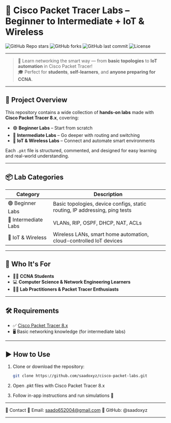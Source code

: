 # 🚀 Cisco Packet Tracer Labs – Beginner to Intermediate + IoT & Wireless

![GitHub Repo stars](https://img.shields.io/github/stars/saadoxyz/Configuration-of-basic-ciso-tasks?style=for-the-badge)
![GitHub forks](https://img.shields.io/github/forks/saadoxyz/Configuration-of-basic-ciso-tasks?style=for-the-badge)
![GitHub last commit](https://img.shields.io/github/last-commit/saadoxyz/Configuration-of-basic-ciso-tasks?style=for-the-badge)
![License](https://img.shields.io/github/license/saadoxyz/Configuration-of-basic-ciso-tasks?style=for-the-badge)

---

> 📡 Learn networking the smart way — from **basic topologies** to **IoT automation** in Cisco Packet Tracer!  
> 🎓 Perfect for **students**, **self-learners**, and **anyone preparing for CCNA**.

---

## 🧠 Project Overview

This repository contains a wide collection of **hands-on labs** made with **Cisco Packet Tracer 8.x**, covering:

- 🟢 **Beginner Labs** – Start from scratch  
- 🔵 **Intermediate Labs** – Go deeper with routing and switching  
- 📡 **IoT & Wireless Labs** – Connect and automate smart environments

Each `.pkt` file is structured, commented, and designed for easy learning and real-world understanding.

---

## 📦 Lab Categories

| Category            | Description                                                                 |
|---------------------|-----------------------------------------------------------------------------|
| 🟢 Beginner Labs     | Basic topologies, device configs, static routing, IP addressing, ping tests |
| 🔵 Intermediate Labs | VLANs, RIP, OSPF, DHCP, NAT, ACLs                                            |
| 📡 IoT & Wireless    | Wireless LANs, smart home automation, cloud-controlled IoT devices          |

---

## 🎯 Who It's For

- 🧑‍🎓 **CCNA Students**  
- 💻 **Computer Science & Network Engineering Learners**  
- 👨‍🔧 **Lab Practitioners & Packet Tracer Enthusiasts**

---

## 🛠️ Requirements

- ✅ [Cisco Packet Tracer 8.x](https://www.netacad.com/courses/packet-tracer)
- 🖥️ Basic networking knowledge (for intermediate labs)

---

## ▶️ How to Use

1. Clone or download the repository:
   ```bash
   git clone https://github.com/saadoxyz/cisco-packet-labs.git
2. Open .pkt files with Cisco Packet Tracer 8.x

3. Follow in-app instructions and run simulations 🚦
---
💬 Contact
📧 Email: saado652004@gmail.com
🐙 GitHub: @saadoxyz


---
